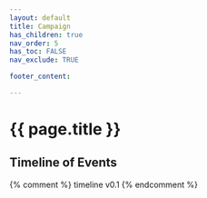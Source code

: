 ```yaml
---
layout: default
title: Campaign
has_children: true
nav_order: 5
has_toc: FALSE
nav_exclude: TRUE

footer_content: 

---
```


# {{ page.title }}


	
## Timeline of Events

<!-- QueryToSerialize: LIST without ID region + ", " + timestamp + ": " + "["+ title + "](https://terra-campaigns.github.io/"+ regexreplace(file.path, ".md", "") + ")" FROM "degenesis/campaigns" WHERE contains(file.folder, this.file.folder) AND file.name != "index" SORT timestamp, nav_order asc -->

{% comment %}
timeline v0.1
{% endcomment %}
